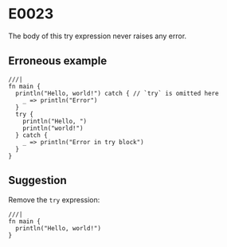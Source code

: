 # E0023

The body of this try expression never raises any error.

## Erroneous example

```moonbit
///|
fn main {
  println("Hello, world!") catch { // `try` is omitted here
    _ => println("Error")
  }
  try {
    println("Hello, ")
    println("world!")
  } catch {
    _ => println("Error in try block")
  }
}
```

## Suggestion

Remove the `try` expression:

```moonbit
///|
fn main {
  println("Hello, world!")
}
```

